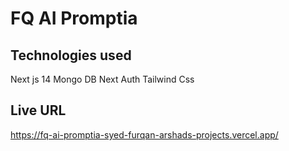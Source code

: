 # FQ AI Promptia

## Technologies used
Next js 14
Mongo DB
Next Auth
Tailwind Css

## Live URL
https://fq-ai-promptia-syed-furqan-arshads-projects.vercel.app/
